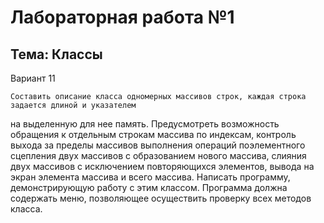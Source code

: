 Лабораторная работа №1
=====
Тема: Классы
-----
Вариант 11  

    Составить описание класса одномерных массивов строк, каждая строка задается длиной и указателем
на выделенную для нее память. Предусмотреть возможность обращения к отдельным строкам массива по индексам, контроль выхода за пределы массивов выполнения операций поэлементного сцепления двух массивов с образованием нового массива, слияния двух массивов с исключением повторяющихся элементов, вывода на экран элемента массива и всего массива.
    Написать программу, демонстрирующую работу с этим классом.
Программа должна содержать меню, позволяющее осуществить проверку всех
методов класса.